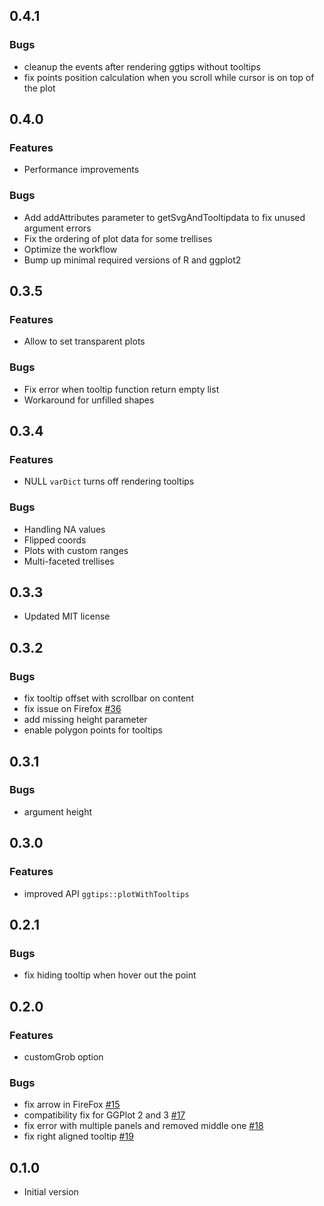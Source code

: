## 0.4.1
### Bugs
* cleanup the events after rendering ggtips without tooltips
* fix points position calculation when you scroll while cursor is on top of the plot

## 0.4.0
### Features
* Performance improvements
### Bugs
* Add addAttributes parameter to getSvgAndTooltipdata to fix unused argument errors
* Fix the ordering of plot data for some trellises
* Optimize the workflow
* Bump up minimal required versions of R and ggplot2

## 0.3.5
### Features
* Allow to set transparent plots
### Bugs
* Fix error when tooltip function return empty list
* Workaround for unfilled shapes

## 0.3.4
### Features
* NULL `varDict` turns off rendering tooltips

### Bugs
* Handling NA values
* Flipped coords
* Plots with custom ranges
* Multi-faceted trellises

## 0.3.3
* Updated MIT license

## 0.3.2
### Bugs
* fix tooltip offset with scrollbar on content
* fix issue on Firefox [#36](https://github.com/Roche/ggtips/issues/36)
* add missing height parameter
* enable polygon points for tooltips

## 0.3.1
### Bugs
* argument height

## 0.3.0
### Features
* improved API `ggtips::plotWithTooltips`

## 0.2.1
### Bugs
* fix hiding tooltip when hover out the point

## 0.2.0
### Features
* customGrob option
### Bugs
* fix arrow in FireFox [#15](https://github.com/Roche/ggtips/issues/15)
* compatibility fix for GGPlot 2 and 3 [#17](https://github.com/Roche/ggtips/pull/17)
* fix error with multiple panels and removed middle one [#18](https://github.com/Roche/ggtips/pull/18)
* fix right aligned tooltip [#19](https://github.com/Roche/ggtips/pull/19)

## 0.1.0
* Initial version
